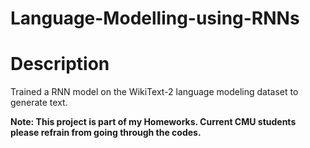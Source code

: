 # Language-Modelling-using-RNNs
# Description
Trained a RNN model on the WikiText-2 language modeling dataset to generate text. 

**Note: This project is part of my Homeworks. Current CMU students please refrain from going through the codes.**
